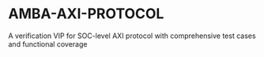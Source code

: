 # AMBA-AXI-PROTOCOL
A verification VIP for SOC-level AXI protocol with comprehensive test cases and functional coverage
